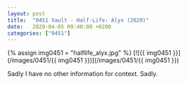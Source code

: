 ```yaml
---
layout: post
title:  "0451 Vault - Half-Life: Alyx (2020)"
date:   2020-04-05 09:40:00 +0200
categories: ["0451"]
---
```

{% assign img0451 = "halflife_alyx.jpg" %}
[![{{ img0451 }}](/images/0451/{{ img0451 }})](/images/0451/{{ img0451 }})

Sadly I have no other information for context. Sadly.